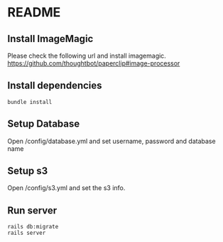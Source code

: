 # README


## Install ImageMagic
Please check the following url and install imagemagic.
https://github.com/thoughtbot/paperclip#image-processor
    
## Install dependencies
    bundle install
    
## Setup Database

 Open /config/database.yml and set username, password and database name
 
## Setup s3

 Open /config/s3.yml and set the s3 info.
 
## Run server
    rails db:migrate
    rails server


    


